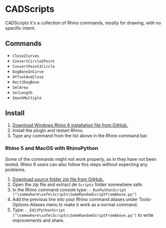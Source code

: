 # CADScripts
CADScripts it's a collection of Rhino commands, mostly for drawing, with no specific intent. 

## Commands

 - `Close2Curves`
 - `ConvertCircle2Point`
 - `ConvertPoint2Circle`
 - `DogBoneInCurve`
 - `OffsetAndClose`
 - `Rect2DogBone`
 - `SelArea`
 - `SelLength`
 - `SmashMultiple`
 
 ## Install

 1. [Download Windows Rhino 6 installation file from GitHub.](https://github.com/dfmdmx/Rhino_CADScripts/raw/master/CADScripts.rhi)
 2. Install the plugin and restart Rhino.
 3. Type any command from the list above in the Rhino command bar.

### Rhino 5 and MacOS with RhinoPython

Some of the commands might not work properly, as in they have not been tested. Rhino 6 users can also follow this steps without expecting any problems. 

 1. [Download source folder zip file from GitHub.](https://github.com/dfmdmx/Rhino_CADScripts/archive/master.zip)
 2. Open the zip file and extract de `Scripts` folder somewhere safe. 
 3. In the Rhino command console type: `-_RunPythonScript ("\somewhere\safe\Scripts\SomeRandomScriptFromAbove.py")`
 4. Add the previous line into your Rhino command aliases under Tools-Options-Aliases menu to make it work as a normal command. 
 5. Type: `-_EditPythonScript ("\somewhere\safe\Scripts\SomeRandomScriptFromAbove.py")` to write improvements and share. 
